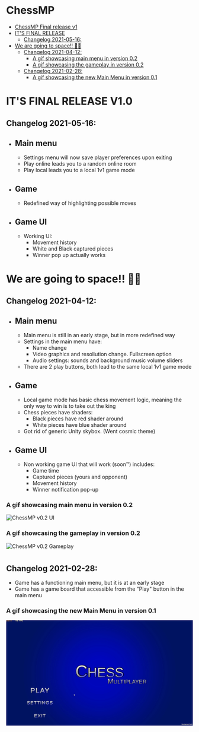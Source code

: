 # ChessMP

- [ChessMP Final release v1](#chessmp-final-release-v1)
- [IT'S FINAL RELEASE](#its-final-release)
  - [Changelog 2021-05-16:](#changelog-2021-05-16)
- [We are going to space!! 🚀🌌](#we-are-going-to-space-)
  - [Changelog 2021-04-12:](#changelog-2021-04-12)
    - [A gif showcasing main menu in version 0.2](#a-gif-showcasing-main-menu-in-version-02)
    - [A gif showcasing the gameplay in version 0.2](#a-gif-showcasing-the-gameplay-in-version-02)
  - [Changelog 2021-02-28:](#changelog-2021-02-28)
    - [A gif showcasing the new Main Menu in version 0.1](#a-gif-showcasing-the-new-main-menu-in-version-01)
#

# IT'S FINAL RELEASE V1.0
## Changelog 2021-05-16:
+ ## Main menu
  + Settings menu will now save player preferences upon exiting
  + Play online leads you to a random online room
  + Play local leads you to a local 1v1 game mode
+ ## Game
  + Redefined way of highlighting possible moves
+ ## Game UI
  + Working UI:
    + Movement history
    + White and Black captured pieces
    + Winner pop up actually works

# We are going to space!! 🚀🌌

## Changelog 2021-04-12:
+ ## Main menu
  + Main menu is still in an early stage, but in more redefined way
  + Settings in the main menu have:
    + Name change
    + Video graphics and resoliution change. Fullscreen option
    + Audio settings: sounds and background music volume sliders
  + There are 2 play buttons, both lead to the same local 1v1 game mode
+ ## Game
  + Local game mode has basic chess movement logic, meaning the only way to win is to take out the king
  + Chess pieces have shaders:
    + Black pieces have red shader around
    + White pieces have blue shader around 
  + Got rid of generic Unity skybox. (Went cosmic theme)
+ ## Game UI
  + Non working game UI that will work (soon™) includes:
    + Game time
    + Captured pieces (yours and opponent)
    + Movement history
    + Winner notification pop-up

### A gif showcasing main menu in version 0.2
![ChessMP v0.2 UI](README_attachments/chessMP_UI-0_2.gif)
### A gif showcasing the gameplay in version 0.2
![ChessMP v0.2 Gameplay](README_attachments/chessMP-Gameplay-0_2.gif)

#

## Changelog 2021-02-28:
+ Game has a functioning main menu, but it is at an early stage
+ Game has a game board that accessible from the "Play" button in the main menu

### A gif showcasing the new Main Menu in version 0.1
![ChessMP v0.1](README_attachments/chessMP_UI-0_1.gif)
